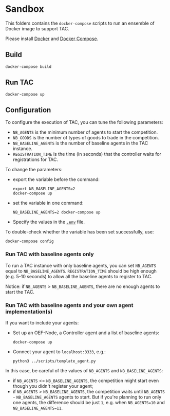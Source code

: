 # Sandbox

This folders contains the `docker-compose` scripts to run an ensemble of 
Docker image to support TAC.

Please install [Docker](https://www.docker.com/) and [Docker Compose](https://docs.docker.com/compose/).

## Build

    docker-compose build

## Run TAC

    docker-compose up


## Configuration

To configure the execution of TAC, you can tune the following parameters:
- `NB_AGENTS` is the minimum number of agents to start the competition.
- `NB_GOODS` is the number of types of goods to trade in the competition.
- `NB_BASELINE_AGENTS` is the number of baseline agents in the TAC instance. 
- `REGISTRATION_TIME` is the time (in seconds) that the controller waits for registrations for TAC. 

To change the parameters:

- export the variable before the command:

      export NB_BASELINE_AGENTS=2
      docker-compose up

- set the variable in one command:

      NB_BASELINE_AGENTS=2 docker-compose up

- Specify the values in the [`.env`](.env) file.


To double-check whether the variable has been set successfully, use:

    docker-compose config

### Run TAC with baseline agents only

To run a TAC instance with only baseline agents, you can set `NB_AGENTS` equal to `NB_BASELINE_AGENTS`.
`REGISTRATION_TIME` should be high enough (e.g. 5-10 seconds) to allow all the baseline agents to register to TAC.
    
Notice: if `NB_AGENTS` > `NB_BASELINE_AGENTS`, there are no enough agents to start the TAC.
    
### Run TAC with baseline agents and your own agent implementation(s)

If you want to include your agents:  

- Set up an OEF-Node, a Controller agent and a list of baseline agents:

      docker-compose up
      
- Connect your agent to `localhost:3333`, e.g.:

      python3 ../scripts/template_agent.py
      
In this case, be careful of the values of `NB_AGENTS` and `NB_BASELINE_AGENTS`:
- if `NB_AGENTS` <= `NB_BASELINE_AGENTS`, the competition might start even though you didn't register your agent;
- if  `NB_AGENTS` > `NB_BASELINE_AGENTS`, the competition waits until `NB_AGENTS` - `NB_BASELINE_AGENTS` agents to start.
  But if you're planning to run only one agents, the difference should be just `1`, e.g. when `NB_AGENTS=10` and `NB_BASELINE_AGENTS=11`. 
  